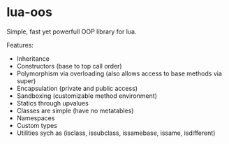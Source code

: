 # lua-oos
Simple, fast yet powerfull OOP library for lua. 

Features:
- Inheritance
- Constructors (base to top call order)
- Polymorphism via overloading (also allows access to base methods via super)
- Encapsulation (private and public access)
- Sandboxing (customizable method environment)
- Statics through upvalues
- Classes are simple (have no metatables)
- Namespaces
- Custom types
- Utilities sych as (isclass, issubclass, issamebase, issame, isdifferent)
